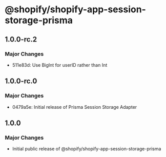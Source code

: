 # @shopify/shopify-app-session-storage-prisma

## 1.0.0-rc.2

### Major Changes

- 511e83d: Use BigInt for userID rather than Int

## 1.0.0-rc.0

### Major Changes

- 0479a5e: Initial release of Prisma Session Storage Adapter

## 1.0.0

### Major Changes

- Initial public release of @shopify/shopify-app-session-storage-prisma
